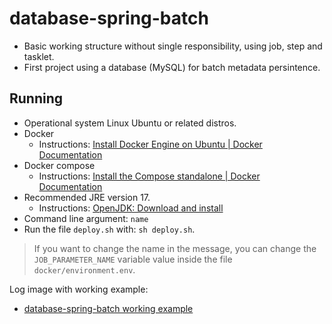 # database-spring-batch
- Basic working structure without single responsibility, using job, step and tasklet.
- First project using a database (MySQL) for batch metadata persintence.

## Running
- Operational system Linux Ubuntu or related distros.
- Docker
    - Instructions: [Install Docker Engine on Ubuntu | Docker Documentation](https://docs.docker.com/engine/install/ubuntu/)
- Docker compose
    - Instructions: [Install the Compose standalone | Docker Documentation](https://docs.docker.com/compose/install/other/)
- Recommended JRE version 17.
    - Instructions: [OpenJDK: Download and install](https://openjdk.org/install/)
- Command line argument: `name`
- Run the file `deploy.sh` with: `sh deploy.sh`.

> If you want to change the name in the message, you can change the `JOB_PARAMETER_NAME` variable value inside the file `docker/environment.env`.

Log image with working example:
- [database-spring-batch working example](https://imgur.com/a/e6pOSzQ)